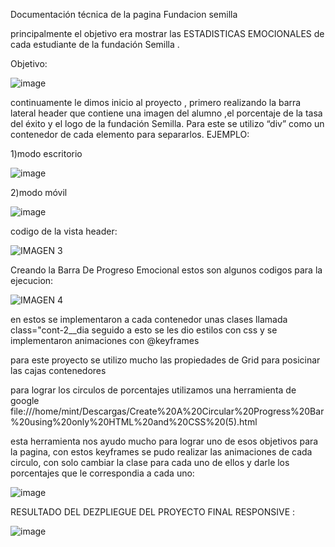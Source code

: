 Documentación técnica de la pagina Fundacion semilla


principalmente el objetivo era mostrar las ESTADISTICAS EMOCIONALES de cada estudiante de la fundación Semilla .


Objetivo:

![image](https://user-images.githubusercontent.com/83084552/199288054-533b717e-1380-412e-b175-604eb45f2513.png)


continuamente le dimos inicio al proyecto , primero realizando la barra lateral header que contiene una imagen del alumno  ,el porcentaje de la tasa del éxito y el logo de la fundación Semilla. Para este se utilizo “div” como un contenedor de cada elemento para separarlos. EJEMPLO:


  1)modo escritorio 
  
![image](https://user-images.githubusercontent.com/83084552/199267626-ee857004-e72e-462c-ad46-fb85fa059e7d.png)



 2)modo móvil
 
 
![image](https://user-images.githubusercontent.com/83084552/199267959-f4a4898c-840a-4bc7-961b-4776a876bb1b.png)

codigo de la vista header:

![IMAGEN 3](https://user-images.githubusercontent.com/83084552/199270326-74f9a20d-a440-4dac-87bd-d088803a605a.png)


Creando la Barra De Progreso Emocional estos son algunos codigos para la ejecucion:

![IMAGEN 4](https://user-images.githubusercontent.com/83084552/199272422-5317976d-f7b2-4d85-941c-b3c27bf1e521.png)


en estos se implementaron a cada contenedor unas clases llamada  class="cont-2__dia
seguido a esto se les dio estilos con css y se implementaron animaciones con @keyframes 

para este proyecto se utilizo mucho las propiedades de Grid para posicinar las cajas contenedores 

para lograr los circulos de porcentajes utilizamos una herramienta de google file:///home/mint/Descargas/Create%20A%20Circular%20Progress%20Bar%20using%20only%20HTML%20and%20CSS%20(5).html

esta herramienta nos ayudo mucho para lograr uno de esos objetivos para la pagina,
con estos keyframes se pudo realizar las animaciones de cada circulo, con solo cambiar la clase para cada uno de ellos y darle los porcentajes que le correspondia a cada uno:


![image](https://user-images.githubusercontent.com/83084552/199290055-661f85a8-752f-4a90-a284-5bdda57b8af3.png)

RESULTADO DEL DEZPLIEGUE DEL PROYECTO FINAL RESPONSIVE :

![image](https://user-images.githubusercontent.com/83084552/199290664-47c5607c-99d3-4934-8ec7-de91f08a3bb0.png)































